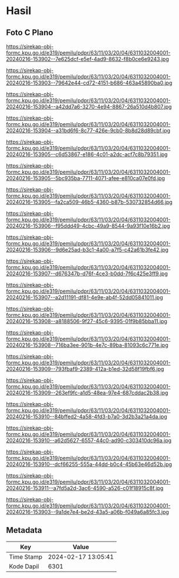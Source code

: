 # Hasil

## Foto C Plano

https://sirekap-obj-formc.kpu.go.id/e319/pemilu/pdpr/63/11/03/20/04/6311032004001-20240216-153902--7e625dcf-e5ef-4ad9-8632-f8b0ce6e9243.jpg

https://sirekap-obj-formc.kpu.go.id/e319/pemilu/pdpr/63/11/03/20/04/6311032004001-20240216-153903--79642e44-cd72-4151-b686-463a45890ba0.jpg

https://sirekap-obj-formc.kpu.go.id/e319/pemilu/pdpr/63/11/03/20/04/6311032004001-20240216-153904--a42dd7a6-3270-4e94-8867-26a510d4b807.jpg

https://sirekap-obj-formc.kpu.go.id/e319/pemilu/pdpr/63/11/03/20/04/6311032004001-20240216-153904--a31bd6f6-8c77-426e-9cb0-8b8d28d89cbf.jpg

https://sirekap-obj-formc.kpu.go.id/e319/pemilu/pdpr/63/11/03/20/04/6311032004001-20240216-153905--c6d53867-e186-4c01-a2dc-acf7c8b79351.jpg

https://sirekap-obj-formc.kpu.go.id/e319/pemilu/pdpr/63/11/03/20/04/6311032004001-20240216-153905--5bc935ba-7711-4071-afee-e810ca07e0fd.jpg

https://sirekap-obj-formc.kpu.go.id/e319/pemilu/pdpr/63/11/03/20/04/6311032004001-20240216-153905--fa2ca509-46b5-4360-b87b-530732854d66.jpg

https://sirekap-obj-formc.kpu.go.id/e319/pemilu/pdpr/63/11/03/20/04/6311032004001-20240216-153906--f95ddd49-4cbc-49a9-8544-9a93f10e16b2.jpg

https://sirekap-obj-formc.kpu.go.id/e319/pemilu/pdpr/63/11/03/20/04/6311032004001-20240216-153906--9d6e25ad-b3c1-4a00-a7f5-c42a61b3fe42.jpg

https://sirekap-obj-formc.kpu.go.id/e319/pemilu/pdpr/63/11/03/20/04/6311032004001-20240216-153907--d676347b-d76f-4ce3-b0dd-7f6c425e3ff9.jpg

https://sirekap-obj-formc.kpu.go.id/e319/pemilu/pdpr/63/11/03/20/04/6311032004001-20240216-153907--a2d11191-df81-4e9e-ab4f-52dd05841011.jpg

https://sirekap-obj-formc.kpu.go.id/e319/pemilu/pdpr/63/11/03/20/04/6311032004001-20240216-153908--a8188506-9f27-45c6-9395-01f9b85bba11.jpg

https://sirekap-obj-formc.kpu.go.id/e319/pemilu/pdpr/63/11/03/20/04/6311032004001-20240216-153908--716ba3ee-901b-4e7c-89ba-81093c6c771e.jpg

https://sirekap-obj-formc.kpu.go.id/e319/pemilu/pdpr/63/11/03/20/04/6311032004001-20240216-153909--793fbaf9-2389-412a-b1ed-32d58f19fbf6.jpg

https://sirekap-obj-formc.kpu.go.id/e319/pemilu/pdpr/63/11/03/20/04/6311032004001-20240216-153909--263ef9fc-a1d5-48ea-97e4-687cddac2b38.jpg

https://sirekap-obj-formc.kpu.go.id/e319/pemilu/pdpr/63/11/03/20/04/6311032004001-20240216-153910--84bffed2-4a58-4fd3-b7a0-3d2b3a21a4da.jpg

https://sirekap-obj-formc.kpu.go.id/e319/pemilu/pdpr/63/11/03/20/04/6311032004001-20240216-153910--a62d5627-6557-44c0-ad90-c303410dc96a.jpg

https://sirekap-obj-formc.kpu.go.id/e319/pemilu/pdpr/63/11/03/20/04/6311032004001-20240216-153910--dcf66255-555a-44dd-b0c4-45b63e46d52b.jpg

https://sirekap-obj-formc.kpu.go.id/e319/pemilu/pdpr/63/11/03/20/04/6311032004001-20240216-153911--a7fd5a2d-3ac6-4590-a526-c01f18915c8f.jpg

https://sirekap-obj-formc.kpu.go.id/e319/pemilu/pdpr/63/11/03/20/04/6311032004001-20240216-153903--9a1de7e4-be2d-43a5-a06b-f049a6a85fc3.jpg


## Metadata

| Key        | Value               |
| ---------- | ------------------- |
| Time Stamp | 2024-02-17 13:05:41 |
| Kode Dapil | 6301                |



